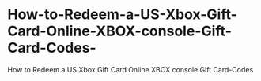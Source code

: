 # How-to-Redeem-a-US-Xbox-Gift-Card-Online-XBOX-console-Gift-Card-Codes-
How to Redeem a US Xbox Gift Card Online XBOX console Gift Card-Codes 
